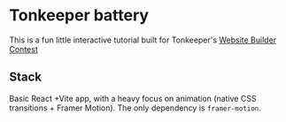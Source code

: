 # Tonkeeper battery

This is a fun little interactive tutorial built for Tonkeeper's [Website Builder Contest](https://t.me/tonkeeper_news/135)

## Stack

Basic React +Vite app, with a heavy focus on animation (native CSS transitions + Framer Motion).
The only dependency is `framer-motion`.
